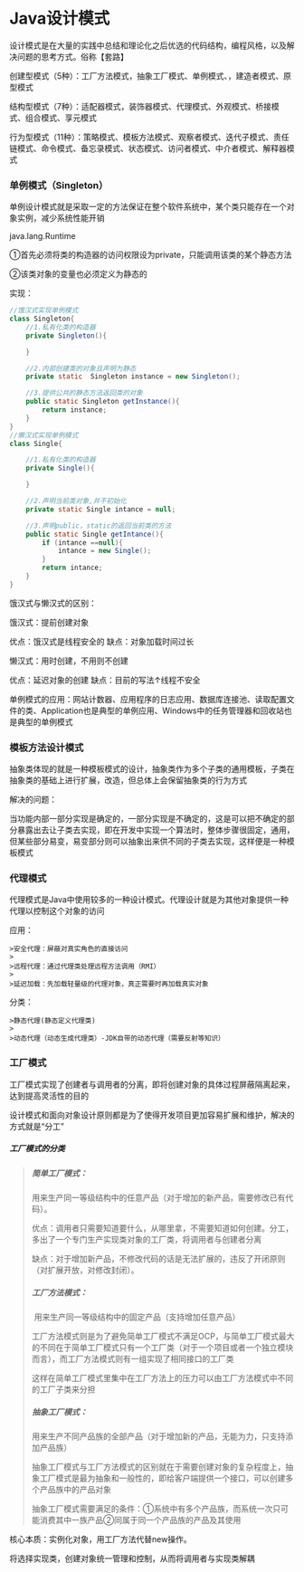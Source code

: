 # Java设计模式

设计模式是在大量的实践中总结和理论化之后优选的代码结构，编程风格，以及解决问题的思考方式。俗称【套路】

创建型模式（5种）：工厂方法模式，抽象工厂模式、单例模式、，建造者模式、原型模式

结构型模式（7种）：适配器模式，装饰器模式、代理模式、外观模式、桥接模式、组合模式、享元模式

行为型模式（11种）：策略模式、模板方法模式、观察者模式、迭代子模式、责任链模式、命令模式、备忘录模式、状态模式、访问者模式、中介者模式、解释器模式

### 单例模式（Singleton）

单例设计模式就是采取一定的方法保证在整个软件系统中，某个类只能存在一个对象实例，减少系统性能开销

java.lang.Runtime

①首先必须将类的构造器的访问权限设为private，只能调用该类的某个静态方法

②该类对象的变量也必须定义为静态的

实现：

```java
//饿汉式实现单例模式
class Singleton{
    //1.私有化类的构造器
    private Singleton(){

    }

    //2.内部创建类的对象且声明为静态
    private static  Singleton instance = new Singleton();

    //3.提供公共的静态方法返回类的对象
    public static Singleton getInstance(){
        return instance;
    }
}
//懒汉式实现单例模式
class Single{

    //1.私有化类的构造器
    private Single(){

    }

    //2.声明当前类对象,并不初始化
    private static Single intance = null;

    //3.声明public，static的返回当前类的方法
    public static Single getIntance(){
        if (intance ==null){
            intance = new Single();
        }
        return intance;
    }
}
```

饿汉式与懒汉式的区别：

饿汉式：提前创建对象 

优点：饿汉式是线程安全的   缺点：对象加载时间过长

懒汉式：用时创建，不用则不创建

优点：延迟对象的创建 缺点：目前的写法↑线程不安全

单例模式的应用：网站计数器、应用程序的日志应用、数据库连接池、读取配置文件的类、Application也是典型的单例应用、Windows中的任务管理器和回收站也是典型的单例模式

### 模板方法设计模式

抽象类体现的就是一种模板模式的设计，抽象类作为多个子类的通用模板，子类在抽象类的基础上进行扩展，改造，但总体上会保留抽象类的行为方式

解决的问题：

当功能内部一部分实现是确定的，一部分实现是不确定的，这是可以把不确定的部分暴露出去让子类去实现，即在开发中实现一个算法时，整体步骤很固定，通用，但某些部分易变，易变部分则可以抽象出来供不同的子类去实现，这样便是一种模板模式

### 代理模式

代理模式是Java中使用较多的一种设计模式。代理设计就是为其他对象提供一种代理以控制这个对象的访问

应用：

	>安全代理：屏蔽对真实角色的直接访问
	>
	>远程代理：通过代理类处理远程方法调用（RMI）
	>
	>延迟加载：先加载轻量级的代理对象，真正需要时再加载真实对象

分类：

	>静态代理(静态定义代理类)
	>
	>动态代理（动态生成代理类）-JDK自带的动态代理（需要反射等知识）

### 工厂模式

工厂模式实现了创建者与调用者的分离，即将创建对象的具体过程屏蔽隔离起来，达到提高灵活性的目的

设计模式和面向对象设计原则都是为了使得开发项目更加容易扩展和维护，解决的方式就是“分工”

##### 工厂模式的分类

> ##### 简单工厂模式：
>
> ​	用来生产同一等级结构中的任意产品（对于增加的新产品，需要修改已有代码）。
>
> 优点：调用者只需要知道要什么，从哪里拿，不需要知道如何创建。分工，多出了一个专门生产实现类对象的工厂类，将调用者与创建者分离
>
> 缺点：对于增加新产品，不修改代码的话是无法扩展的，违反了开闭原则（对扩展开放，对修改封闭）。
>
> ##### 工厂方法模式：
>
> ​	用来生产同一等级结构中的固定产品（支持增加任意产品）
>
> ​	工厂方法模式则是为了避免简单工厂模式不满足OCP，与简单工厂模式最大的不同在于简单工厂模式只有一个工厂类（对于一个项目或者一个独立模块而言），而工厂方法模式则有一组实现了相同接口的工厂类
>
> 这样在简单工厂模式里集中在工厂方法上的压力可以由工厂方法模式中不同的工厂子类来分担
>
> ##### 抽象工厂模式：
>
> ​	用来生产不同产品族的全部产品（对于增加新的产品，无能为力，只支持添加产品族）
>
> 抽象工厂模式与工厂方法模式的区别就在于需要创建对象的复杂程度上，抽象工厂模式是最为抽象和一般性的，即给客户端提供一个接口，可以创建多个产品族中的产品对象
>
> 抽象工厂模式需要满足的条件：①系统中有多个产品族，而系统一次只可能消费其中一族产品②同属于同一个产品族的产品及其使用

核心本质：实例化对象，用工厂方法代替new操作。

将选择实现类，创建对象统一管理和控制，从而将调用者与实现类解耦

